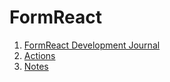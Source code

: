 # FormReact

1. [FormReact Development Journal](Development_Journal.md)
2. [Actions](Actions.md)
3. [Notes](Notes.md)
